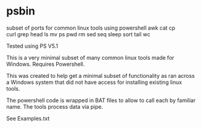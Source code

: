 # psbin
subset of ports for common linux tools using powershell
awk 
cat 
cp   
curl
grep
head
ls
mv
ps
pwd
rm
sed
seq
sleep
sort
tail
wc

Tested using PS V5.1

This is a very minimal subset of many common linux tools made for Windows. Requires Powershell.

This was created to help get a minimal subset of functionality as ran across a Windows system that did not have access for installing existing linux tools. 

The powershell code is wrapped in BAT files to allow to call each by familiar name. The tools process data via pipe.

See Examples.txt

